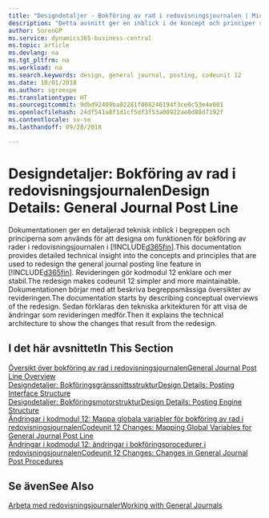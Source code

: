 ```yaml
---
title: "Designdetaljer - Bokföring av rad i redovisningsjournalen | Microsoft Docs"
description: "Detta avsnitt ger en inblick i de koncept och principer som används för att omdesigna funktionen för bokföring av rader i redovisningsjournalen i Business Central."
author: SorenGP
ms.service: dynamics365-business-central
ms.topic: article
ms.devlang: na
ms.tgt_pltfrm: na
ms.workload: na
ms.search.keywords: design, general journal, posting, codeunit 12
ms.date: 10/01/2018
ms.author: sgroespe
ms.translationtype: HT
ms.sourcegitcommit: 9dbd92409ba02281f008246194f3ce0c53e4e001
ms.openlocfilehash: 24df541a8f1d1cf5df3f53a00922ae0d88d7192f
ms.contentlocale: sv-se
ms.lasthandoff: 09/28/2018

---
```

# <a name="design-details-general-journal-post-line"></a><span data-ttu-id="b6de3-103">Designdetaljer: Bokföring av rad i redovisningsjournalen</span><span class="sxs-lookup"><span data-stu-id="b6de3-103">Design Details: General Journal Post Line</span></span>
<span data-ttu-id="b6de3-104">Dokumentationen ger en detaljerad teknisk inblick i begreppen och principerna som används för att designa om funktionen för bokföring av rader i redovisningsjournalen i [!INCLUDE[d365fin](includes/d365fin_md.md)].</span><span class="sxs-lookup"><span data-stu-id="b6de3-104">This documentation provides detailed technical insight into the concepts and principles that are used to redesign the general journal posting line feature in [!INCLUDE[d365fin](includes/d365fin_md.md)].</span></span> <span data-ttu-id="b6de3-105">Revideringen gör kodmodul 12 enklare och mer stabil.</span><span class="sxs-lookup"><span data-stu-id="b6de3-105">The redesign makes codeunit 12 simpler and more maintainable.</span></span> <span data-ttu-id="b6de3-106">Dokumentationen börjar med att beskriva begreppsmässiga översikter av revideringen.</span><span class="sxs-lookup"><span data-stu-id="b6de3-106">The documentation starts by describing conceptual overviews of the redesign.</span></span> <span data-ttu-id="b6de3-107">Sedan förklaras den tekniska arkitekturen för att visa de ändringar som revideringen medför.</span><span class="sxs-lookup"><span data-stu-id="b6de3-107">Then it explains the technical architecture to show the changes that result from the redesign.</span></span>  

## <a name="in-this-section"></a><span data-ttu-id="b6de3-108">I det här avsnittet</span><span class="sxs-lookup"><span data-stu-id="b6de3-108">In This Section</span></span>  
[<span data-ttu-id="b6de3-109">Översikt över bokföring av rad i redovisningsjournalen</span><span class="sxs-lookup"><span data-stu-id="b6de3-109">General Journal Post Line Overview</span></span>](design-details-general-journal-post-line-overview.md)  
[<span data-ttu-id="b6de3-110">Designdetaljer: Bokföringsgränssnittsstruktur</span><span class="sxs-lookup"><span data-stu-id="b6de3-110">Design Details: Posting Interface Structure</span></span>](design-details-posting-interface-structure.md)  
[<span data-ttu-id="b6de3-111">Designdetaljer: Bokföringsmotorstruktur</span><span class="sxs-lookup"><span data-stu-id="b6de3-111">Design Details: Posting Engine Structure</span></span>](design-details-posting-engine-structure.md)  
[<span data-ttu-id="b6de3-112">Ändringar i kodmodul 12: Mappa globala variabler för bokföring av rad i redovisningsjournalen</span><span class="sxs-lookup"><span data-stu-id="b6de3-112">Codeunit 12 Changes: Mapping Global Variables for General Journal Post Line</span></span>](design-details-codeunit-12-changes-mapping-global-variables-for-general-journal-post-line.md)  
[<span data-ttu-id="b6de3-113">Ändringar i kodmodul 12: ändringar i bokföringsprocedurer i redovisningsjournalen</span><span class="sxs-lookup"><span data-stu-id="b6de3-113">Codeunit 12 Changes: Changes in General Journal Post Procedures</span></span>](design-details-codeunit-12-changes-changes-in-general-journal-post-procedures.md)  

## <a name="see-also"></a><span data-ttu-id="b6de3-114">Se även</span><span class="sxs-lookup"><span data-stu-id="b6de3-114">See Also</span></span>  
[<span data-ttu-id="b6de3-115">Arbeta med redovisningsjournaler</span><span class="sxs-lookup"><span data-stu-id="b6de3-115">Working with General Journals</span></span>](ui-work-general-journals.md)

